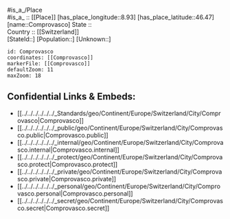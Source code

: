 ﻿---
location: [46.47,8.93] 
mapzoom: [7,12] 
mapmarker: city 
type: City
tags:
- geo/City


SpocWebEntityId: 29649
isDeleted: false
confidential: public

---
#is_a_/Place  
#is_a_ :: [[Place]] 
[has_place_longitude::8.93] 
[has_place_latitude::46.47] 
[name::Comprovasco] 
State ::  
Country :: [[Switzerland]]  
[StateId::] 
[Population::] 
[Unknown::] 


```leaflet
id: Comprovasco
coordinates: [[Comprovasco]] 
markerFile: [[Comprovasco]] 
defaultZoom: 11 
maxZoom: 18
```


## Confidential Links & Embeds: 
- [[../../../../../../_Standards/geo/Continent/Europe/Switzerland/City/Comprovasco|Comprovasco]] 
- [[../../../../../../_public/geo/Continent/Europe/Switzerland/City/Comprovasco.public|Comprovasco.public]] 
- [[../../../../../../_internal/geo/Continent/Europe/Switzerland/City/Comprovasco.internal|Comprovasco.internal]] 
- [[../../../../../../_protect/geo/Continent/Europe/Switzerland/City/Comprovasco.protect|Comprovasco.protect]] 
- [[../../../../../../_private/geo/Continent/Europe/Switzerland/City/Comprovasco.private|Comprovasco.private]] 
- [[../../../../../../_personal/geo/Continent/Europe/Switzerland/City/Comprovasco.personal|Comprovasco.personal]] 
- [[../../../../../../_secret/geo/Continent/Europe/Switzerland/City/Comprovasco.secret|Comprovasco.secret]] 
